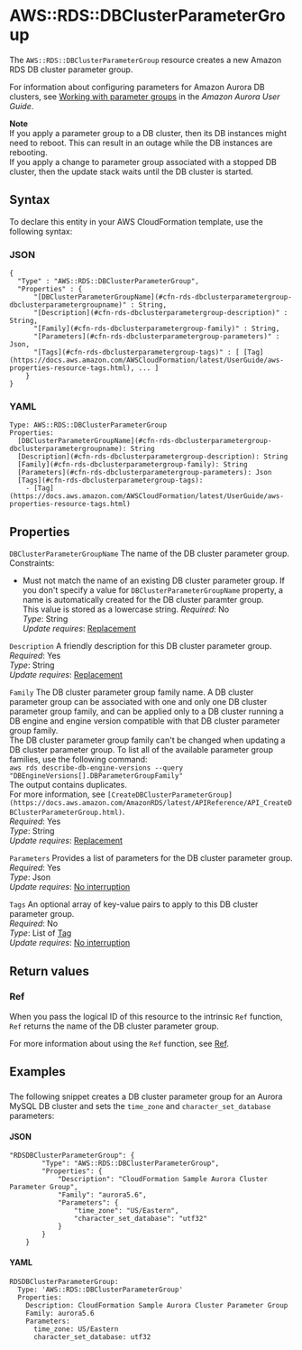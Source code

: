 # AWS::RDS::DBClusterParameterGroup<a name="aws-resource-rds-dbclusterparametergroup"></a>

The `AWS::RDS::DBClusterParameterGroup` resource creates a new Amazon RDS DB cluster parameter group\.

For information about configuring parameters for Amazon Aurora DB clusters, see [Working with parameter groups](https://docs.aws.amazon.com/AmazonRDS/latest/AuroraUserGuide/USER_WorkingWithParamGroups.html) in the *Amazon Aurora User Guide*\.

**Note**  
If you apply a parameter group to a DB cluster, then its DB instances might need to reboot\. This can result in an outage while the DB instances are rebooting\.  
If you apply a change to parameter group associated with a stopped DB cluster, then the update stack waits until the DB cluster is started\.

## Syntax<a name="aws-resource-rds-dbclusterparametergroup-syntax"></a>

To declare this entity in your AWS CloudFormation template, use the following syntax:

### JSON<a name="aws-resource-rds-dbclusterparametergroup-syntax.json"></a>

```
{
  "Type" : "AWS::RDS::DBClusterParameterGroup",
  "Properties" : {
      "[DBClusterParameterGroupName](#cfn-rds-dbclusterparametergroup-dbclusterparametergroupname)" : String,
      "[Description](#cfn-rds-dbclusterparametergroup-description)" : String,
      "[Family](#cfn-rds-dbclusterparametergroup-family)" : String,
      "[Parameters](#cfn-rds-dbclusterparametergroup-parameters)" : Json,
      "[Tags](#cfn-rds-dbclusterparametergroup-tags)" : [ [Tag](https://docs.aws.amazon.com/AWSCloudFormation/latest/UserGuide/aws-properties-resource-tags.html), ... ]
    }
}
```

### YAML<a name="aws-resource-rds-dbclusterparametergroup-syntax.yaml"></a>

```
Type: AWS::RDS::DBClusterParameterGroup
Properties: 
  [DBClusterParameterGroupName](#cfn-rds-dbclusterparametergroup-dbclusterparametergroupname): String
  [Description](#cfn-rds-dbclusterparametergroup-description): String
  [Family](#cfn-rds-dbclusterparametergroup-family): String
  [Parameters](#cfn-rds-dbclusterparametergroup-parameters): Json
  [Tags](#cfn-rds-dbclusterparametergroup-tags): 
    - [Tag](https://docs.aws.amazon.com/AWSCloudFormation/latest/UserGuide/aws-properties-resource-tags.html)
```

## Properties<a name="aws-resource-rds-dbclusterparametergroup-properties"></a>

`DBClusterParameterGroupName`  <a name="cfn-rds-dbclusterparametergroup-dbclusterparametergroupname"></a>
The name of the DB cluster parameter group\.  
Constraints:  
+ Must not match the name of an existing DB cluster parameter group\.
If you don't specify a value for `DBClusterParameterGroupName` property, a name is automatically created for the DB cluster paramter group\.  
This value is stored as a lowercase string\.
*Required*: No  
*Type*: String  
*Update requires*: [Replacement](https://docs.aws.amazon.com/AWSCloudFormation/latest/UserGuide/using-cfn-updating-stacks-update-behaviors.html#update-replacement)

`Description`  <a name="cfn-rds-dbclusterparametergroup-description"></a>
A friendly description for this DB cluster parameter group\.  
*Required*: Yes  
*Type*: String  
*Update requires*: [Replacement](https://docs.aws.amazon.com/AWSCloudFormation/latest/UserGuide/using-cfn-updating-stacks-update-behaviors.html#update-replacement)

`Family`  <a name="cfn-rds-dbclusterparametergroup-family"></a>
The DB cluster parameter group family name\. A DB cluster parameter group can be associated with one and only one DB cluster parameter group family, and can be applied only to a DB cluster running a DB engine and engine version compatible with that DB cluster parameter group family\.  
The DB cluster parameter group family can't be changed when updating a DB cluster parameter group\.
To list all of the available parameter group families, use the following command:  
`aws rds describe-db-engine-versions --query "DBEngineVersions[].DBParameterGroupFamily"`  
The output contains duplicates\.  
For more information, see `[CreateDBClusterParameterGroup](https://docs.aws.amazon.com/AmazonRDS/latest/APIReference/API_CreateDBClusterParameterGroup.html)`\.  
*Required*: Yes  
*Type*: String  
*Update requires*: [Replacement](https://docs.aws.amazon.com/AWSCloudFormation/latest/UserGuide/using-cfn-updating-stacks-update-behaviors.html#update-replacement)

`Parameters`  <a name="cfn-rds-dbclusterparametergroup-parameters"></a>
Provides a list of parameters for the DB cluster parameter group\.  
*Required*: Yes  
*Type*: Json  
*Update requires*: [No interruption](https://docs.aws.amazon.com/AWSCloudFormation/latest/UserGuide/using-cfn-updating-stacks-update-behaviors.html#update-no-interrupt)

`Tags`  <a name="cfn-rds-dbclusterparametergroup-tags"></a>
An optional array of key\-value pairs to apply to this DB cluster parameter group\.  
*Required*: No  
*Type*: List of [Tag](https://docs.aws.amazon.com/AWSCloudFormation/latest/UserGuide/aws-properties-resource-tags.html)  
*Update requires*: [No interruption](https://docs.aws.amazon.com/AWSCloudFormation/latest/UserGuide/using-cfn-updating-stacks-update-behaviors.html#update-no-interrupt)

## Return values<a name="aws-resource-rds-dbclusterparametergroup-return-values"></a>

### Ref<a name="aws-resource-rds-dbclusterparametergroup-return-values-ref"></a>

 When you pass the logical ID of this resource to the intrinsic `Ref` function, `Ref` returns the name of the DB cluster parameter group\.

For more information about using the `Ref` function, see [Ref](https://docs.aws.amazon.com/AWSCloudFormation/latest/UserGuide/intrinsic-function-reference-ref.html)\.

## Examples<a name="aws-resource-rds-dbclusterparametergroup--examples"></a>



### <a name="aws-resource-rds-dbclusterparametergroup--examples--"></a>

The following snippet creates a DB cluster parameter group for an Aurora MySQL DB cluster and sets the `time_zone` and `character_set_database` parameters: 

#### JSON<a name="aws-resource-rds-dbclusterparametergroup--examples----json"></a>

```
"RDSDBClusterParameterGroup": {
        "Type": "AWS::RDS::DBClusterParameterGroup",
        "Properties": {
            "Description": "CloudFormation Sample Aurora Cluster Parameter Group",
            "Family": "aurora5.6",
            "Parameters": {
                "time_zone": "US/Eastern",
                "character_set_database": "utf32"
            }
        }
    }
```

#### YAML<a name="aws-resource-rds-dbclusterparametergroup--examples----yaml"></a>

```
RDSDBClusterParameterGroup:
  Type: 'AWS::RDS::DBClusterParameterGroup'
  Properties:
    Description: CloudFormation Sample Aurora Cluster Parameter Group
    Family: aurora5.6
    Parameters:
      time_zone: US/Eastern
      character_set_database: utf32
```